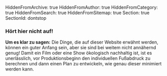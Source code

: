HiddenFromArchive: true
HiddenFromAuthor: true
HiddenFromCategory: true
HiddenFromSearch: true
HiddenFromSitemap: true
Section: true
SectionId: dontstop

### Hört hier nicht auf!

**Um es klar zu sagen:** Die Dinge, die auf dieser Website erwähnt werden, können ein guter Anfang sein, aber sie sind bei weitem nicht annähernd genug! Damit ein Film oder eine Show ökologisch nachhaltig ist, ist es unerlässlich, vor Produktionsbeginn den individuellen Fußabdruck zu berechnen und dann einen Plan zu entwickeln, wie genau dieser minimiert werden kann.
